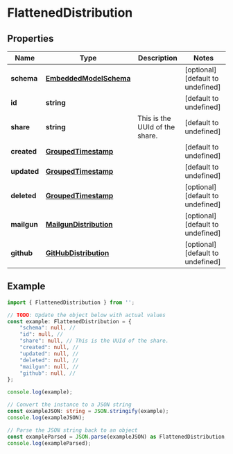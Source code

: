 
# FlattenedDistribution


## Properties

Name | Type | Description | Notes
------------ | ------------- | ------------- | -------------
**schema** | [**EmbeddedModelSchema**](EmbeddedModelSchema) |  | [optional] [default to undefined]
**id** | **string** |  | [default to undefined]
**share** | **string** | This is the UUId of the share. | [default to undefined]
**created** | [**GroupedTimestamp**](GroupedTimestamp) |  | [default to undefined]
**updated** | [**GroupedTimestamp**](GroupedTimestamp) |  | [default to undefined]
**deleted** | [**GroupedTimestamp**](GroupedTimestamp) |  | [optional] [default to undefined]
**mailgun** | [**MailgunDistribution**](MailgunDistribution) |  | [optional] [default to undefined]
**github** | [**GitHubDistribution**](GitHubDistribution) |  | [optional] [default to undefined]

## Example

```typescript
import { FlattenedDistribution } from '';

// TODO: Update the object below with actual values
const example: FlattenedDistribution = {
    "schema": null, // 
    "id": null, // 
    "share": null, // This is the UUId of the share.
    "created": null, // 
    "updated": null, // 
    "deleted": null, // 
    "mailgun": null, // 
    "github": null, // 
};

console.log(example);

// Convert the instance to a JSON string
const exampleJSON: string = JSON.stringify(example);
console.log(exampleJSON);

// Parse the JSON string back to an object
const exampleParsed = JSON.parse(exampleJSON) as FlattenedDistribution;
console.log(exampleParsed);
```




